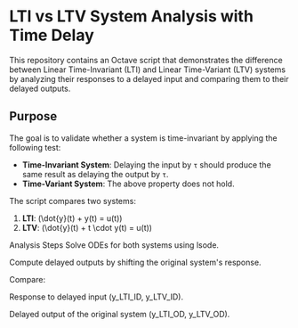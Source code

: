 # LTI vs LTV System Analysis with Time Delay

This repository contains an Octave script that demonstrates the difference between Linear Time-Invariant (LTI) and Linear Time-Variant (LTV) systems by analyzing their responses to a delayed input and comparing them to their delayed outputs.

## Purpose
The goal is to validate whether a system is time-invariant by applying the following test:
- **Time-Invariant System**: Delaying the input by `τ` should produce the same result as delaying the output by `τ`.
- **Time-Variant System**: The above property does not hold.

The script compares two systems:
1. **LTI**: \(\dot{y}(t) + y(t) = u(t)\)
2. **LTV**: \(\dot{y}(t) + t \cdot y(t) = u(t)\)

Analysis Steps
Solve ODEs for both systems using lsode.

Compute delayed outputs by shifting the original system's response.

Compare:

Response to delayed input (y_LTI_ID, y_LTV_ID).

Delayed output of the original system (y_LTI_OD, y_LTV_OD).
